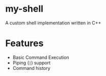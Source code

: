 # my-shell
A custom shell implementation written in C++

# Features

- Basic Command Execution
- Piping (`|`) support
- Command history


